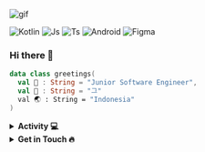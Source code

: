 ![gif](https://64.media.tumblr.com/ddbd1bc29a57fd2b2b0c837745d77f3f/tumblr_nrmn7kLki51rcvimbo1_540.gif)

![Kotlin](https://img.shields.io/badge/-Kotlin-181717?style=for-the-badge&logo=Kotlin&logoColor=white)
![Js](https://img.shields.io/badge/-Javascript-181717?style=for-the-badge&logo=Javascript)
![Ts](https://img.shields.io/badge/-Typescript-181717?style=for-the-badge&logo=Typescript)
![Android](https://img.shields.io/badge/-Android-181717?style=for-the-badge&logo=Android)
![Figma](https://img.shields.io/badge/-Figma-181717?style=for-the-badge&logo=Figma)

### Hi there 🌹

```kotlin
data class greetings(
  val 🚀 : String = "Junior Software Engineer",
  val 🧙‍ : String = "그"
  val 🌏 : String = "Indonesia"
)

```

<details>
<summary><b>Activity 💻</b></summary>
<br>
  
![Tomo top langs](https://github-readme-stats.vercel.app/api/top-langs?username=tomorisakura&layout=compact&show_icons=true&theme=outrun)

</details>

<details>
<summary><b>Get in Touch 🔥</b></summary>
<br>

[![Dribble Badge](https://img.shields.io/badge/-Dribbble-black?style=flat-circle&logo=Dribbble&logoColor=white&link=https://dribbble.com/grevimsx)](https://dribbble.com/grevimsx)
[![Twitter Badge](https://img.shields.io/badge/-Twitter-black?style=flat-circle&logo=Twitter&logoColor=white&link=https://twitter.com/reskiaryanto)](https://twitter.com/reskiaryanto)
[![DeviantArt Badge](https://img.shields.io/badge/-Deviantart-black?style=flat-circle&logo=Deviantart&logoColor=white&link=https://www.deviantart.com/hakureix)](https://www.deviantart.com/hakureix)
[![Gmail Badge](https://img.shields.io/badge/-Mail-black?style=flat-circle&logo=Gmail&logoColor=white&link=mailto:xxkyoko18@gmail.com)](mailto:xxkyoko18@gmail.com)

</details>

